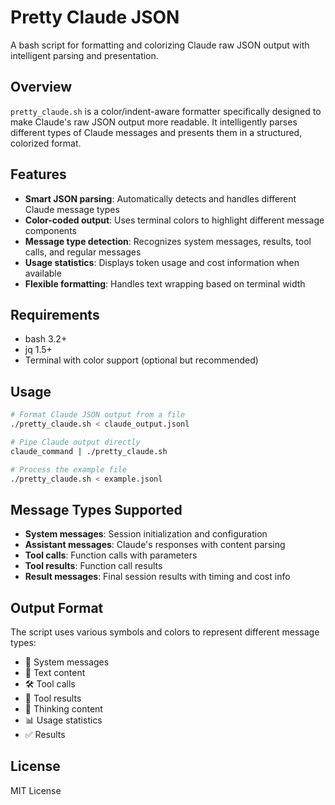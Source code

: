 # Pretty Claude JSON

A bash script for formatting and colorizing Claude raw JSON output with intelligent parsing and presentation.

## Overview

`pretty_claude.sh` is a color/indent-aware formatter specifically designed to make Claude's raw JSON output more readable. It intelligently parses different types of Claude messages and presents them in a structured, colorized format.

## Features

- **Smart JSON parsing**: Automatically detects and handles different Claude message types
- **Color-coded output**: Uses terminal colors to highlight different message components
- **Message type detection**: Recognizes system messages, results, tool calls, and regular messages
- **Usage statistics**: Displays token usage and cost information when available
- **Flexible formatting**: Handles text wrapping based on terminal width

## Requirements

- bash 3.2+
- jq 1.5+
- Terminal with color support (optional but recommended)

## Usage

```bash
# Format Claude JSON output from a file
./pretty_claude.sh < claude_output.jsonl

# Pipe Claude output directly
claude_command | ./pretty_claude.sh

# Process the example file
./pretty_claude.sh < example.jsonl
```

## Message Types Supported

- **System messages**: Session initialization and configuration
- **Assistant messages**: Claude's responses with content parsing
- **Tool calls**: Function calls with parameters
- **Tool results**: Function call results
- **Result messages**: Final session results with timing and cost info

## Output Format

The script uses various symbols and colors to represent different message types:
- 🔧 System messages
- 💬 Text content
- 🛠 Tool calls
- 🔧 Tool results
- 💭 Thinking content
- 📊 Usage statistics
- ✅ Results

## License

MIT License